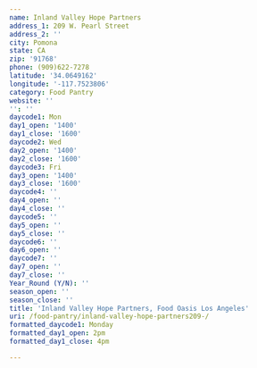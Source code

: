 ```yaml
---
name: Inland Valley Hope Partners
address_1: 209 W. Pearl Street
address_2: ''
city: Pomona
state: CA
zip: '91768'
phone: (909)622-7278
latitude: '34.0649162'
longitude: '-117.7523806'
category: Food Pantry
website: ''
'': ''
daycode1: Mon
day1_open: '1400'
day1_close: '1600'
daycode2: Wed
day2_open: '1400'
day2_close: '1600'
daycode3: Fri
day3_open: '1400'
day3_close: '1600'
daycode4: ''
day4_open: ''
day4_close: ''
daycode5: ''
day5_open: ''
day5_close: ''
daycode6: ''
day6_open: ''
daycode7: ''
day7_open: ''
day7_close: ''
Year_Round (Y/N): ''
season_open: ''
season_close: ''
title: 'Inland Valley Hope Partners, Food Oasis Los Angeles'
uri: /food-pantry/inland-valley-hope-partners209-/
formatted_daycode1: Monday
formatted_day1_open: 2pm
formatted_day1_close: 4pm

---
```

